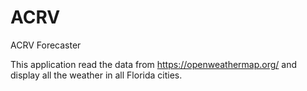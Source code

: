 # ACRV
ACRV Forecaster

This application read the data from https://openweathermap.org/ and display all the weather in all Florida cities.
